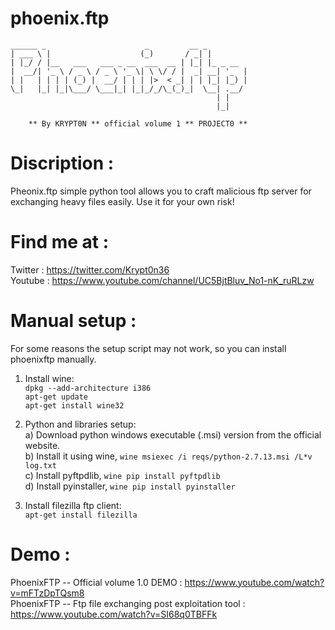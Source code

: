 # phoenix.ftp

    ______ _                      _         __ _
    | ___ \ |                    (_)       / _| |
    | |_/ / |__   ___   ___ _ __  ___  __ | |_| |_ _ __
    |  __/| '_ \ / _ \ / _ \ '_ \| \ \/ / |  _| __| '_  |
    | |   | | | | (_) |  __/ | | | |>  < _| | | |_| |_) |
    \_|   |_| |_|\___/ \___|_| |_|_/_/\_(_)_|  \__| .__/
                                                  | |
                                                  |_|

        ** By KRYPT0N ** official volume 1 ** PROJECT0 ** 
  
  
 # Discription :
 Pheonix.ftp simple python tool allows you to craft malicious ftp server for exchanging heavy files easily.
 Use it for your own risk! 
 
# Find me at :
 Twitter : https://twitter.com/Krypt0n36 <br />
 Youtube  : https://www.youtube.com/channel/UC5BjtBluv_No1-nK_ruRLzw<br />

# Manual setup : 
For some reasons the setup script may not work, so you can install phoenixftp manually. <br />

1. Install wine:</br>
`dpkg --add-architecture i386`</br>
`apt-get update`</br>
`apt-get install wine32`</br>

2. Python and libraries setup:</br>
a) Download python windows executable (.msi) version from the official website.</br>
b) Install it using wine, `wine msiexec /i reqs/python-2.7.13.msi /L*v log.txt`</br>
c) Install pyftpdlib, `wine pip install pyftpdlib`</br>
d) Install pyinstaller, `wine pip install pyinstaller`</br>

3. Install filezilla ftp client:</br>
`apt-get install filezilla`</br>

# Demo : 
PhoenixFTP -- Official volume 1.0 DEMO : https://www.youtube.com/watch?v=mFTzDpTQsm8 <br />
PhoenixFTP -- Ftp file exchanging post exploitation tool : https://www.youtube.com/watch?v=SI68q0TBFFk <br />
